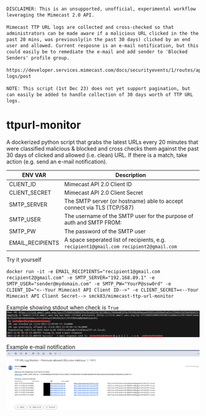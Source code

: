 ````
DISCLAIMER: This is an unsupported, unofficial, experimental workflow leveraging the Mimecast 2.0 API.

Mimecast TTP URL logs are collected and cross-checked so that administrators can be made aware if a malicious URL clicked in the the past 20 mins, was previously(in the past 30 days) clicked by an end user and allowed. Current resposne is an e-mail notification, but this could easily be to remediate the e-mail and add sender to 'Blocked Senders' profile group.

https://developer.services.mimecast.com/docs/securityevents/1/routes/api/ttp/url/get-logs/post

NOTE: This script (1st Dec 23) does not yet support pagination, but can easily be added to handle collection of 30 days worth of TTP URL logs.
````

# ttpurl-monitor
A dockerized python script that grabs the latest URLs every 20 minutes that were classified malicious & blocked and cross checks them against the past 30 days of clicked and allowed (i.e. clean) URL. If there is a match, take action (e.g. send an e-mail notification).


| ENV VAR     | Description |
| ----------- | ----------- |
| CLIENT_ID | Mimecast API 2.0 Client ID |
| CLIENT_SECRET | Mimecast API 2.0 Client Secret |
| SMTP_SERVER   | The SMTP server (or hostname) able to accept connect via TLS (TCP/587)       |
| SMTP_USER   | The username of the SMTP user for the purpose of auth and SMTP FROM:        |
| SMTP_PW   | The password of the SMTP user        |
| EMAIL_RECIPIENTS      | A space seperated list of recipients, e.g. `recipient1@gmail.com recipient2@gmail.com`       |


Try it yourself
````
docker run -it -e EMAIL_RECIPIENTS="recipient1@gmail.com recipient2@gmail.com" -e SMTP_SERVER="192.168.89.1" -e SMTP_USER="sender@mydomain.com" -e SMTP_PW="YourP@ssw0rd" -e CLIENT_ID="<--Your Mimecast API Client ID-->" -e CLIENT_SECRET=<--Your Mimecast API Client Secret--> smck83/mimecast-ttp-url-monitor
````

Example showing stdout when check is `True`
![Example behaviour when a URL previously allowed is recently considered malicious](https://github.com/mimecast-scott/ttpurl-monitor/blob/main/ttpurlmonitor.png?raw=true)

Example e-mail notification
![Example E-mail response](https://github.com/mimecast-scott/ttpurl-monitor/blob/main/ttpurlmonitorEmail2.png?raw=true)
